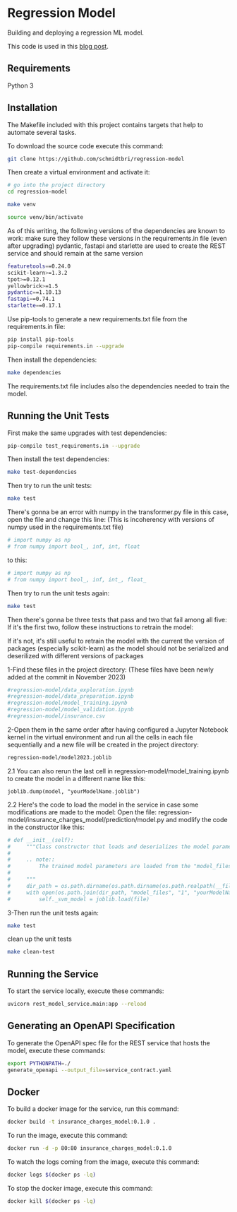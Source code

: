 # Regression Model

Building and deploying a regression ML model.

This code is used in this [blog post](https://www.tekhnoal.com/regression-model.html).

## Requirements

Python 3

## Installation 

The Makefile included with this project contains targets that help to automate several tasks.

To download the source code execute this command:

```bash
git clone https://github.com/schmidtbri/regression-model
```

Then create a virtual environment and activate it:

```bash
# go into the project directory
cd regression-model

make venv

source venv/bin/activate
```

As of this writing, the following versions of the dependencies are known to work:
make sure they follow these versions in the requirements.in file (even after upgrading)
pydantic, fastapi and starlette are used to create the REST service and should remain at the same version
```bash
featuretools==0.24.0
scikit-learn>=1.3.2
tpot>=0.12.1
yellowbrick>=1.5
pydantic==1.10.13
fastapi==0.74.1
starlette==0.17.1

```
Use pip-tools to generate a new requirements.txt file from the requirements.in file:
```bash
pip install pip-tools
pip-compile requirements.in --upgrade
```

Then install the dependencies:
```bash
make dependencies
```

The requirements.txt file includes also the dependencies needed to train the model.

## Running the Unit Tests
First make the same upgrades with test dependencies:
```bash
pip-compile test_requirements.in --upgrade
```
Then install the test dependencies:
```bash
make test-dependencies
```

Then try to run the unit tests:
```bash
make test
```

There's gonna be an error with numpy in the transformer.py file
in this case, open the file and change this line:
(This is incoherency with versions of numpy used in the requirements.txt file)
```python
# import numpy as np
# from numpy import bool_, inf, int, float
```
to this:
```python
# import numpy as np
# from numpy import bool_, inf, int_, float_
```

Then try to run the unit tests again:
```bash
make test 
```

Then there's gonna be three tests that pass and two that fail among all five:
If it's the first two, follow these instructions to retrain the model:

If it's not, it's still useful to retrain the model with the current the version of packages
(especially scikit-learn) as the model should not be serialized and deserilized with different versions of packages

1-Find these files in the project directory:
(These files have been newly added at the commit in November 2023)
```bash
#regression-model/data_exploration.ipynb
#regression-model/data_preparation.ipynb
#regression-model/model_training.ipynb
#regression-model/model_validation.ipynb
#regression-model/insurance.csv
```
2-Open them in the same order after having configured a Jupyter Notebook kernel in the virtual environment
and run all the cells in each file sequentially and a new file will be created in the project directory:
```bash
regression-model/model2023.joblib
```

2.1 You can also rerun the last cell in regression-model/model_training.ipynb to create the model in a different name
like this:
```Jupyter Notebook
joblib.dump(model, "yourModelName.joblib")
```
2.2 Here's the code to load the model in the service in case some modifications are made to the model:
Open the file: regression-model/insurance_charges_model/prediction/model.py
and modlify the code in the constructor like this:
```python
# def __init__(self):
#     """Class constructor that loads and deserializes the model parameters.
# 
#     .. note::
#         The trained model parameters are loaded from the "model_files" directory.
# 
#     """
#     dir_path = os.path.dirname(os.path.dirname(os.path.realpath(__file__)))
#     with open(os.path.join(dir_path, "model_files", "1", "yourModelName.joblib"), 'rb') as file:
#         self._svm_model = joblib.load(file)
```

3-Then run the unit tests again:
```bash
make test
```

clean up the unit tests
```bash
make clean-test
```

## Running the Service

To start the service locally, execute these commands:

```bash
uvicorn rest_model_service.main:app --reload
```

## Generating an OpenAPI Specification

To generate the OpenAPI spec file for the REST service that hosts the model, execute these commands:

```bash
export PYTHONPATH=./
generate_openapi --output_file=service_contract.yaml
```

## Docker

To build a docker image for the service, run this command:

```bash
docker build -t insurance_charges_model:0.1.0 .
```

To run the image, execute this command:

```bash
docker run -d -p 80:80 insurance_charges_model:0.1.0
```

To watch the logs coming from the image, execute this command:

```bash
docker logs $(docker ps -lq)
```

To stop the docker image, execute this command:

```bash
docker kill $(docker ps -lq)
```

